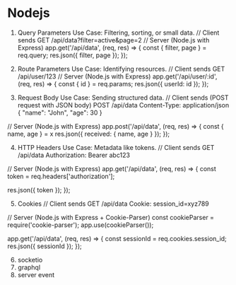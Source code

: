 # Nodejs
1. Query Parameters
 Use Case: Filtering, sorting, or small data.
  // Client sends GET /api/data?filter=active&page=2
// Server (Node.js with Express) app.get('/api/data', (req, res) => { const { filter, page } = req.query; res.json({ filter, page }); });

2. Route Parameters
 Use Case: Identifying resources.
  // Client sends GET /api/user/123
  // Server (Node.js with Express) app.get('/api/user/:id', (req, res) => { const { id } = req.params; res.json({ userId: id }); });

 3. Request Body 
 Use Case: Sending structured data.
  // Client sends (POST request with JSON body)
   POST /api/data
    Content-Type: application/json 
    {
       "name": "John",
        "age": 30 
        }

// Server (Node.js with Express) 
app.post('/api/data', (req, res) => { const { name, age } = x 
res.json({ received: { name, age } }); });


4. HTTP Headers 
Use Case: Metadata like tokens. 
// Client sends
 GET /api/data 
 Authorization: Bearer abc123

// Server (Node.js with Express)
 app.get('/api/data', (req, res) => { const token = req.headers['authorization'];

res.json({ token }); });

 5. Cookies
  // Client sends GET /api/data
  Cookie: session_id=xyz789

// Server (Node.js with Express + Cookie-Parser) 
const cookieParser = require('cookie-parser'); 
app.use(cookieParser());

app.get('/api/data', (req, res) => { 
  const sessionId = req.cookies.session_id;
   res.json({ sessionId }); 
   });

6. socketio
7. graphql
8. server event